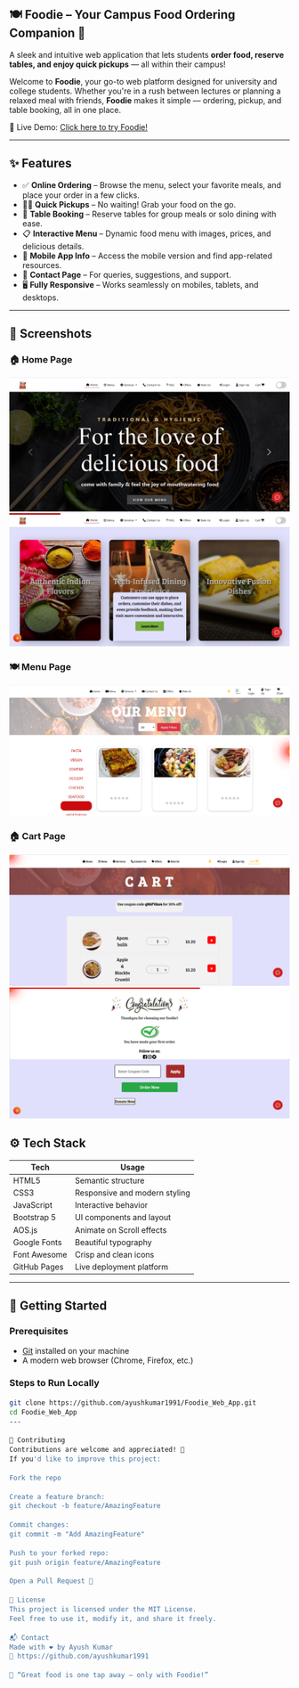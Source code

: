  ## 🍽️ Foodie – Your Campus Food Ordering Companion 🚀

A sleek and intuitive web application that lets students **order food, reserve tables, and enjoy quick pickups** — all within their campus!

Welcome to **Foodie**, your go-to web platform designed for university and college students. Whether you're in a rush between lectures or planning a relaxed meal with friends, **Foodie** makes it simple — ordering, pickup, and table booking, all in one place.

🔗 Live Demo: [Click here to try Foodie!](https://ayushkumar1991.github.io/Foodie_Web_App/)

---

 ## ✨ Features

- ✅ **Online Ordering** – Browse the menu, select your favorite meals, and place your order in a few clicks.
- 🏃‍♂️ **Quick Pickups** – No waiting! Grab your food on the go.
- 🍴 **Table Booking** – Reserve tables for group meals or solo dining with ease.
- 📋 **Interactive Menu** – Dynamic food menu with images, prices, and delicious details.
- 📲 **Mobile App Info** – Access the mobile version and find app-related resources.
- 💬 **Contact Page** – For queries, suggestions, and support.
- 🖥️ **Fully Responsive** – Works seamlessly on mobiles, tablets, and desktops.

---

## 📸 Screenshots

### 🏠 Home Page
![Home Page](./screenshots/ps2.png)
![Home Page](./screenshots/ps3.png)

### 🍽️ Menu Page
![Menu Page](./screenshots/ps8.png)

### 🏠 Cart Page
![Cart Page](./screenshots/ps6.png)
![Cart Page](./screenshots/ps7.png)

## ⚙️ Tech Stack

| Tech            | Usage                                  |
|-----------------|----------------------------------------|
| HTML5           | Semantic structure                     |
| CSS3            | Responsive and modern styling          |
| JavaScript      | Interactive behavior                   |
| Bootstrap 5     | UI components and layout               |
| AOS.js          | Animate on Scroll effects              |
| Google Fonts    | Beautiful typography                   |
| Font Awesome    | Crisp and clean icons                  |
| GitHub Pages    | Live deployment platform               |

---

## 🚀 Getting Started

### Prerequisites

- [Git](https://git-scm.com/) installed on your machine
- A modern web browser (Chrome, Firefox, etc.)

### Steps to Run Locally

```bash
git clone https://github.com/ayushkumar1991/Foodie_Web_App.git
cd Foodie_Web_App
---

🤝 Contributing
Contributions are welcome and appreciated! 💖
If you'd like to improve this project:

Fork the repo

Create a feature branch:
git checkout -b feature/AmazingFeature

Commit changes:
git commit -m "Add AmazingFeature"

Push to your forked repo:
git push origin feature/AmazingFeature

Open a Pull Request 🚀

📄 License
This project is licensed under the MIT License.
Feel free to use it, modify it, and share it freely.

📬 Contact
Made with ❤️ by Ayush Kumar
🔗 https://github.com/ayushkumar1991

🧠 “Great food is one tap away — only with Foodie!”
